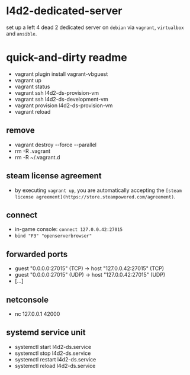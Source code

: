 # l4d2-dedicated-server
set up a left 4 dead 2 dedicated server on `debian` via `vagrant`, `virtualbox` and `ansible`.

# quick-and-dirty readme
- vagrant plugin install vagrant-vbguest
- vagrant up
- vagrant status
- vagrant ssh l4d2-ds-provision-vm
- vagrant ssh l4d2-ds-development-vm
- vagrant provision l4d2-ds-provision-vm
- vagrant reload

## remove
- vagrant destroy --force --parallel
- rm -R .vagrant
- rm -R ~/.vagrant.d

## steam license agreement
- by executing `vagrant up`, you are automatically accepting the `[steam license agreement](https://store.steampowered.com/agreement)`.

## connect
- in-game console: `connect 127.0.0.42:27015`
- `bind "F3" "openserverbrowser"`

## forwarded ports
- guest "0.0.0.0:27015" (TCP) -> host "127.0.0.42:27015" (TCP)
- guest "0.0.0.0:27015" (UDP) -> host "127.0.0.42:27015" (UDP)
- [...]

## netconsole
- nc 127.0.0.1 42000

## systemd service unit
- systemctl start l4d2-ds.service
- systemctl stop l4d2-ds.service
- systemctl restart l4d2-ds.service
- systemctl reload l4d2-ds.service
